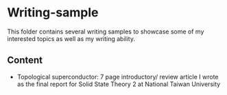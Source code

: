 # Writing-sample
This folder contains several writing samples to showcase some of my interested topics as well as my writing ability.

## Content
- Topological superconductor: 7 page introductory/ review article I wrote as the final report for Solid State Theory 2 at National Taiwan University
